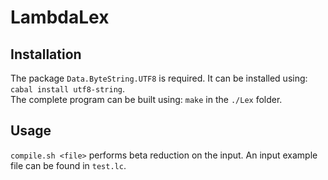 LambdaLex
=========

## Installation

The package `Data.ByteString.UTF8` is required. It can be installed using: `cabal install utf8-string`.  
The complete program can be built using: `make` in the `./Lex` folder.

## Usage

`compile.sh <file>` performs beta reduction on the input. An input example file can be found in `test.lc`.
